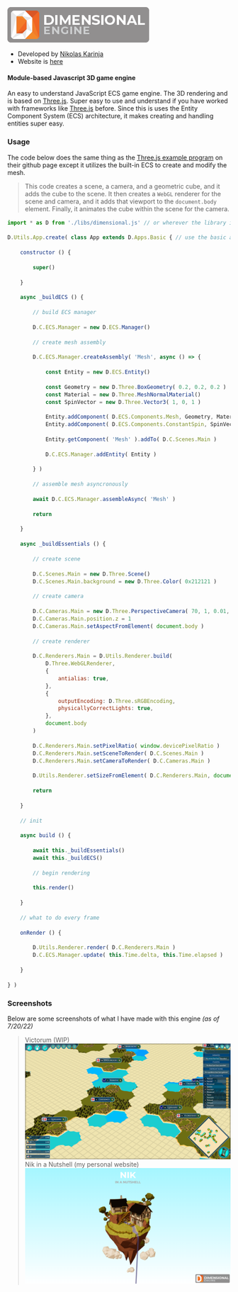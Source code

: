 ![One of the logos](https://github.com/lotech-studios/dimensional.js/blob/main/res/images/logos/dimensional-full-80.png?raw=true)

* Developed by [Nikolas Karinja](http://nikolaskarinja.com)
* Website is [here](http://dimensional.nikolaskarinja.com)

#### Module-based Javascript 3D game engine

An easy to understand JavaScript ECS game engine. The 3D rendering and is based on [Three.js](https://github.com/mrdoob/three.js). Super easy to use and understand if you have worked with frameworks like [Three.js](https://github.com/mrdoob/three.js) before. Since this is uses the Entity Component System (ECS) architecture, it makes creating and handling entities super easy.

### Usage
The code below does the same thing as the [Three.js example program](https://github.com/mrdoob/three.js#usage) on their github page except it utilizes the built-in ECS to create and modify the mesh.

> This code creates a scene, a camera, and a geometric cube, and it adds the cube to the scene. It then creates a `WebGL` renderer for the scene and camera, and it adds that viewport to the `document.body` element. Finally, it animates the cube within the scene for the camera.

```javascript
import * as D from './libs/dimensional.js' // or wherever the library is located

D.Utils.App.create( class App extends D.Apps.Basic { // use the basic app class

    constructor () {

        super()

    }

    async _buildECS () {
    
        // build ECS manager

        D.C.ECS.Manager = new D.ECS.Manager()
        
        // create mesh assembly

        D.C.ECS.Manager.createAssembly( 'Mesh', async () => {

            const Entity = new D.ECS.Entity()

            const Geometry = new D.Three.BoxGeometry( 0.2, 0.2, 0.2 )
            const Material = new D.Three.MeshNormalMaterial()
            const SpinVector = new D.Three.Vector3( 1, 0, 1 )

            Entity.addComponent( D.ECS.Components.Mesh, Geometry, Material )
            Entity.addComponent( D.ECS.Components.ConstantSpin, SpinVector )

            Entity.getComponent( 'Mesh' ).addTo( D.C.Scenes.Main )

            D.C.ECS.Manager.addEntity( Entity )

        } )
        
        // assemble mesh asyncronously

        await D.C.ECS.Manager.assembleAsync( 'Mesh' )

        return

    }

    async _buildEssentials () {

        // create scene

        D.C.Scenes.Main = new D.Three.Scene()
        D.C.Scenes.Main.background = new D.Three.Color( 0x212121 )

        // create camera

        D.C.Cameras.Main = new D.Three.PerspectiveCamera( 70, 1, 0.01, 2000 )
        D.C.Cameras.Main.position.z = 1
        D.C.Cameras.Main.setAspectFromElement( document.body )

        // create renderer

        D.C.Renderers.Main = D.Utils.Renderer.build(
            D.Three.WebGLRenderer,
            {
                antialias: true,
            },
            {
                outputEncoding: D.Three.sRGBEncoding,
                physicallyCorrectLights: true,
            },
            document.body
        )

        D.C.Renderers.Main.setPixelRatio( window.devicePixelRatio )
        D.C.Renderers.Main.setSceneToRender( D.C.Scenes.Main )
        D.C.Renderers.Main.setCameraToRender( D.C.Cameras.Main )

        D.Utils.Renderer.setSizeFromElement( D.C.Renderers.Main, document.body )

        return

    }
    
    // init

    async build () {

        await this._buildEssentials()
        await this._buildECS()
        
        // begin rendering

        this.render()

    }
    
    // what to do every frame

    onRender () {

        D.Utils.Renderer.render( D.C.Renderers.Main )
        D.C.ECS.Manager.update( this.Time.delta, this.Time.elapsed )

    }

} )
```

### Screenshots
Below are some screenshots of what I have made with this engine _(as of 7/20/22)_

> Victorum (WIP)
![Victorum](https://github.com/lotech-studios/dimensional.js/blob/main/res/images/screenshots/victorum.png?raw=true)
> Nik in a Nutshell (my personal website)
![Nik in a Nutshell](https://github.com/lotech-studios/dimensional.js/blob/main/res/images/screenshots/nik-in-a-nutshell.png?raw=true)

